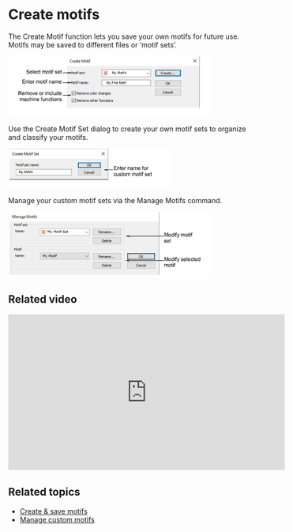 # Create motifs

The Create Motif function lets you save your own motifs for future use. Motifs may be saved to different files or ‘motif sets’.

![CreateMotif.png](assets/CreateMotif.png)

Use the Create Motif Set dialog to create your own motif sets to organize and classify your motifs.

![CreateMotifSet.png](assets/CreateMotifSet.png)

Manage your custom motif sets via the Manage Motifs command.

![ManageMotifs.png](assets/ManageMotifs.png)

## Related video

<iframe src="https://www.youtube.com/embed/OMMcuG8Kdq0" frameborder="0" 
		 allow="accelerometer; autoplay; encrypted-media; gyroscope; picture-in-picture" 
		 allowfullscreen="" style="width: 560px; height: 315px;">

</iframe>

## Related topics

- [Create & save motifs](../../Decorative/motifs/Create_save_motifs)
- [Manage custom motifs](../../Decorative/motifs/Manage_custom_motifs)
